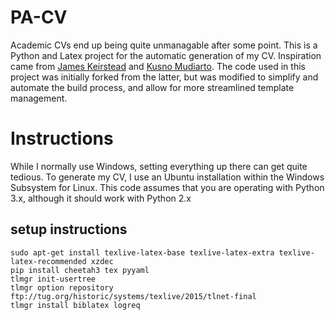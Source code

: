 # PA-CV

Academic CVs end up being quite unmanagable after some point. This is a Python and Latex project for the automatic generation of my CV. Inspiration came from [James Keirstead](https://github.com/jkeirstead/jk-vita) and [Kusno Mudiarto](https://github.com/mudiarto/resume). The code used in this project was initially forked from the latter, but was modified to simplify and automate the build process, and allow for more streamlined template management.

# Instructions

While I normally use Windows, setting everything up there can get quite tedious. To generate my CV, I use an Ubuntu installation within the Windows Subsystem for Linux. This code assumes that you are operating with Python 3.x, although it should work with Python 2.x

## setup instructions

```
sudo apt-get install texlive-latex-base texlive-latex-extra texlive-latex-recommended xzdec
pip install cheetah3 tex pyyaml
tlmgr init-usertree
tlmgr option repository ftp://tug.org/historic/systems/texlive/2015/tlnet-final 
tlmgr install biblatex logreq
```
